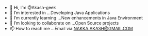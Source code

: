 - 👋 Hi, I’m @Akash-geek
- 👀 I’m interested in ...Developing Java Applications
- 🌱 I’m currently learning ...New enhancements in Java Environment
- 💞️ I’m looking to collaborate on ...Open Source projects
- 📫 How to reach me ...Email via NAKKA.AKASH@GMAIL.COM

<!---
Akash-geek/Akash-geek is a ✨ special ✨ repository because its `README.md` (this file) appears on your GitHub profile.
You can click the Preview link to take a look at your changes.
--->
